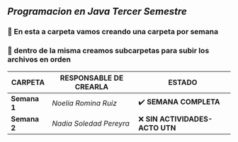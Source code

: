 ## *Programacion en Java Tercer Semestre*

### 🦄 En esta a carpeta vamos creando una carpeta por semana

### 🦄 dentro de la misma creamos subcarpetas para subir los archivos en orden

| CARPETA | RESPONSABLE DE CREARLA | ESTADO | 
| ---- | ---- | ---- |
| **Semana 1** | *Noelia Romina Ruiz* | ✔️ **SEMANA COMPLETA** |
| **Semana 2** | *Nadia Soledad Pereyra* | ❌ **SIN ACTIVIDADES- ACTO UTN** |





